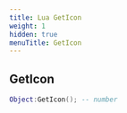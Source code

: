 ```yaml
---
title: Lua GetIcon
weight: 1
hidden: true
menuTitle: GetIcon
---
```

## GetIcon
```lua
Object:GetIcon(); -- number
```